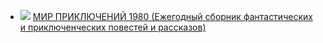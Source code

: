 * ![](/books/sf/Дмитрий%20Биленкин/МИР%20ПРИКЛЮЧЕНИЙ%201980%20(Ежегодный%20сборник%20фантастических%20и%20приключенческих%20повестей%20и%20рассказов).jpg) [МИР ПРИКЛЮЧЕНИЙ 1980 (Ежегодный сборник фантастических и приключенческих повестей и рассказов)](/books/sf/Дмитрий%20Биленкин/МИР%20ПРИКЛЮЧЕНИЙ%201980%20(Ежегодный%20сборник%20фантастических%20и%20приключенческих%20повестей%20и%20рассказов))
